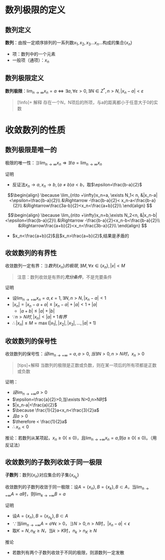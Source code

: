 # 数列极限的定义

## 数列定义

**数列**：由按一定顺序排列的一系列数$x_1, x_2, x_3\dots x_n\dots$构成的集合$\{x_n\}$

- 项：数列中的一个元素
- 一般项（通项）：$x_n$

## 数列极限定义

**数列极限**：$\lim_{n\to\infty}x_n=a \iff \exists a,\forall ε>0,\exists N\in Z^*,n>N, |x_n-a|<\varepsilon$

> [!info]+ 解释
> 存在一个N，N项后的所项，与a的距离都小于任意大于0的实数

# 收敛数列的性质

## 数列极限是唯一的

极限的唯一性：$\exists \lim_{n\to \infty}x_n \Rightarrow \exists !a=\lim_{n\to \infty}x_n$

证明

- 反证法$x_n\to a,x_n\to b,(a\neq b)a<b$，取$\epsilon=\frac{b-a}{2}$

$$\begin{align}
\because \lim_{n\to +\infty}x_n=a, \exists N_1< n, &|x_n-a|<\epsilon=\frac{b-a}{2}\\
&\Rightarrow -\frac{b-a}{2}< x_n-a<\frac{b-a}{2}\\
&\Rightarrow\frac{3a-b}{2}<x_n<\frac{a+b}{2}\\
\end{align}
$$

$$\begin{align}
		\because \lim_{n\to +\infty}x_n=b,\exists N_2<n, &|x_n-b|<\epsilon=\frac{b-a}{2}\\
		&\Rightarrow -\frac{b-a}{2}<x_n-b<\frac{b-a}{2}\\
		&\Rightarrow\frac{a+b}{2}<x_n<\frac{3b-a}{2}\\
\end{align}
$$

- $x_n<\frac{a+b}{2}$且$x_n>\frac{a+b}{2}$,结果是矛盾的

## 收敛数列的有界性

收敛数列一定有界：$\exists 数列\{x_n\}的极限, \exists M, \forall x\in \{x_n\},|x|<M$
> 注意：数列收敛是有界的***充分条件***，不是充要条件

证明

- 设$\lim_{n\to +\infty}x_n=a,\epsilon=1,\exists N,n>N,|x_n-a|<1$
- $|x_n|=|x_n-a+a|\leq|x_n-a|+|a|<1+|a|$
	- $|a+b|\leq|a|+|b|$
- $\because n>N时, |x_n|<|a|+1有界$
- $\therefore |x_n|\leq M=\max(|x_1|,|x_2|,|x_3|,\dots,|a|+1)$

## 收敛数列的保号性

收敛数列的保号性：$设\lim_{n\to+\infty}=a,a>0,当\exists N>0,n>N时，x_n>0$

>[tips]+解释
> 当数列的极限是正数或负数，则在某一项后的所有项都是正数或负数

证明：

- $设\lim_{n\to+\infty}a>0$
- $\epsilon=\frac{a}{2}>0,当\exists N>0,n>N时$
- $|x_n-a|<\frac{a}{2}$
- $\because \frac{1}{2}a<x_n<\frac{3}{2}a$
- $且a>0$
- $\therefore < \frac{1}{2}a$
- $\therefore x_n<0$

推论：若数列从某项起，$x_n\geq 0(\leq0)$，且$\lim_{n\to+\infty}x_n=a$,则$a\geq0(\leq0)$。（用反证法）

## 收敛数列的子数列收敛于同一极限

**子数列**：数列$\{x_n\}$对应集合的子集$\{x_{n_k}\}$

收敛数列的子数列收敛于同一极限：设$A=\{x_n\},B=\{x_k\},B\subset A$，当$\lim_{n\to+\infty}A=a$时，则$\lim_{k\to+\infty}B=a$

证明

- 设$A=\{x_n\},B=\{x_{n_k}\}, B\subset A$
- $\because$当$\lim_{n\to+\infty}A=a\forall\epsilon>0，\exists N>0,n>N$时，$|x_n-a|<\epsilon$
- 取$K=N,n_K\geq N$，当$k>K$时，$n_k>n_K\geq N$

推论

- 若数列有两个子数列收敛于不同的极限，则源数列一定发散
